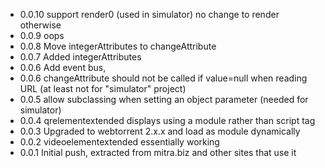 * 0.0.10 support render0 (used in simulator) no change to render otherwise
* 0.0.9 oops
* 0.0.8 Move integerAttributes to changeAttribute
* 0.0.7 Added integerAttributes
* 0.0.6 Add event bus, 
* 0.0.6 changeAttribute should not be called if value=null when reading URL (at least not for "simulator" project)
* 0.0.5 allow subclassing when setting an object parameter (needed for simulator)
* 0.0.4 qrelementextended displays using a module rather than script tag
* 0.0.3 Upgraded to webtorrent 2.x.x and load as module dynamically
* 0.0.2 videoelementextended essentially working
* 0.0.1 Initial push, extracted from mitra.biz and other sites that use it